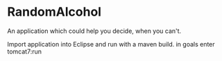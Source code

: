 # RandomAlcohol
An application which could help you decide, when you can't.


Import application into Eclipse and run with a maven build. 
in goals enter tomcat7:run
